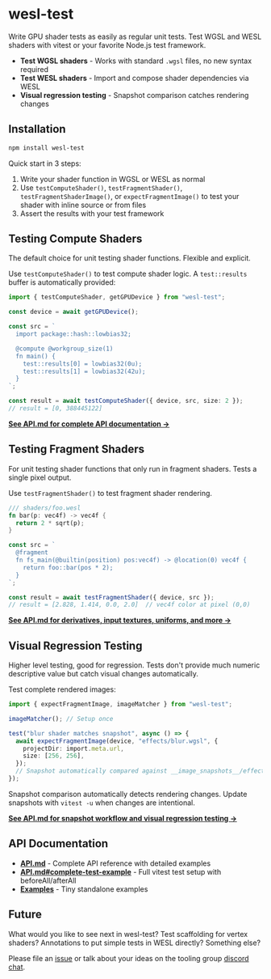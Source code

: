 # wesl-test

Write GPU shader tests as easily as regular unit tests. Test WGSL and WESL shaders with vitest or your favorite Node.js test framework.

- **Test WGSL shaders** - Works with standard `.wgsl` files, no new syntax required
- **Test WESL shaders** - Import and compose shader dependencies via WESL
- **Visual regression testing** - Snapshot comparison catches rendering changes

## Installation

```bash
npm install wesl-test
```

Quick start in 3 steps:

1. Write your shader function in WGSL or WESL as normal
2. Use `testComputeShader()`, `testFragmentShader()`, `testFragmentShaderImage()`, or `expectFragmentImage()` to test your shader with inline source or from files
3. Assert the results with your test framework

## Testing Compute Shaders

The default choice for unit testing shader functions. Flexible and explicit.

Use `testComputeShader()` to test compute shader logic. A `test::results` buffer is automatically provided:

```typescript
import { testComputeShader, getGPUDevice } from "wesl-test";

const device = await getGPUDevice();

const src = `
  import package::hash::lowbias32;

  @compute @workgroup_size(1)
  fn main() {
    test::results[0] = lowbias32(0u);
    test::results[1] = lowbias32(42u);
  }
`;

const result = await testComputeShader({ device, src, size: 2 });
// result = [0, 388445122]
```

**[See API.md for complete API documentation →](./API.md#testcomputeshader)**

## Testing Fragment Shaders

For unit testing shader functions that only run in fragment shaders. Tests a single pixel output.

Use `testFragmentShader()` to test fragment shader rendering. 

```rs
/// shaders/foo.wesl
fn bar(p: vec4f) -> vec4f {
  return 2 * sqrt(p);
}
```

```typescript
const src = `
  @fragment
  fn fs_main(@builtin(position) pos:vec4f) -> @location(0) vec4f {
    return foo::bar(pos * 2);
  }
`;

const result = await testFragmentShader({ device, src });
// result = [2.828, 1.414, 0.0, 2.0]  // vec4f color at pixel (0,0)
```

**[See API.md for derivatives, input textures, uniforms, and more →](./API.md#testfragmentshader)**

## Visual Regression Testing

Higher level testing, good for regression. Tests don't provide much numeric descriptive value but catch visual changes automatically.

Test complete rendered images:

```typescript
import { expectFragmentImage, imageMatcher } from "wesl-test";

imageMatcher(); // Setup once

test("blur shader matches snapshot", async () => {
  await expectFragmentImage(device, "effects/blur.wgsl", {
    projectDir: import.meta.url,
    size: [256, 256],
  });
  // Snapshot automatically compared against __image_snapshots__/effects-blur.png
});
```

Snapshot comparison automatically detects rendering changes. Update snapshots with `vitest -u` when changes are intentional.

**[See API.md for snapshot workflow and visual regression testing →](./API.md#visual-regression-testing)**

## API Documentation

- **[API.md](./API.md)** - Complete API reference with detailed examples
- **[API.md#complete-test-example](./API.md#complete-test-example)** - Full vitest test setup with beforeAll/afterAll
- **[Examples](../../examples/)** - Tiny standalone examples

## Future 
What would you like to see next in wesl-test? 
Test scaffolding for vertex shaders?
Annotations to put simple tests in WESL directly?
Something else?

Please file an [issue](https://github.com/wgsl-tooling-wg/wesl-js/issues) or talk about your ideas on the tooling group [discord chat](https://discord.gg/5UhkaSu4dt).
